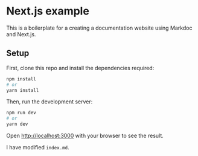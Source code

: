 # Next.js example

This is a boilerplate for a creating a documentation website using Markdoc and Next.js.

## Setup

First, clone this repo and install the dependencies required:

```bash
npm install
# or
yarn install
```

Then, run the development server:

```bash
npm run dev
# or
yarn dev
```

Open [http://localhost:3000](http://localhost:3000) with your browser to see the result.

I have modified `index.md`.

